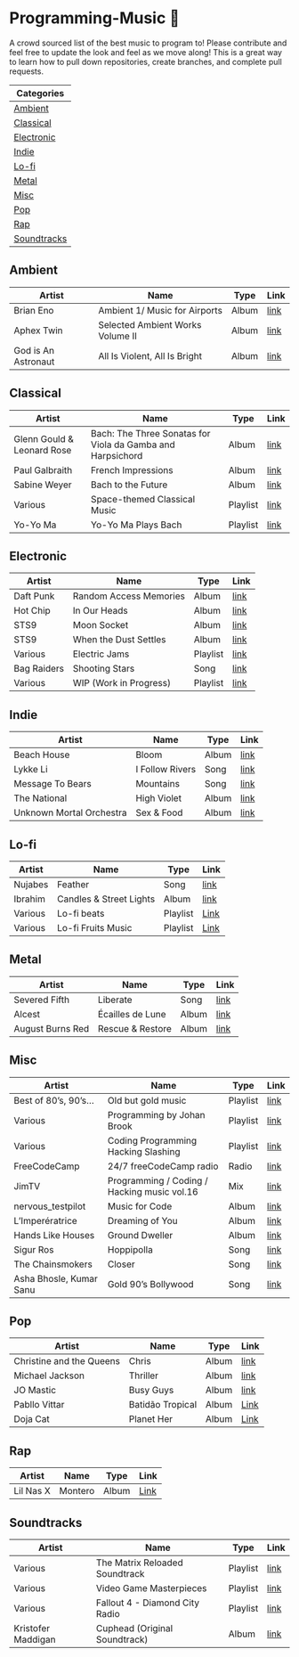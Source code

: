# Programming-Music 🎵

A crowd sourced list of the best music to program to! Please contribute and feel free to update the look and feel as we move along! This is a great way to learn how to pull down repositories, create branches, and complete pull requests.


|Categories|
|---|
|[Ambient](#ambient)|
|[Classical](#classical)|
|[Electronic](#electronic)|
|[Indie](#indie)|
|[Lo-fi](#lo-fi)|
|[Metal](#metal)|
|[Misc](#misc)|
|[Pop](#pop)|
|[Rap](#rap)|
|[Soundtracks](#soundtracks)|

## Ambient
|Artist|Name|Type|Link|
|---|---|---|---|
|Brian Eno|Ambient 1/ Music for Airports|Album|[link](https://open.spotify.com/album/063f8Ej8rLVTz9KkjQKEMa)|
|Aphex Twin|Selected Ambient Works Volume II|Album|[link](https://open.spotify.com/album/17vHPMmoxN5B8cdhCDeMTe)|
|God is An Astronaut|All Is Violent, All Is Bright|Album|[link](https://open.spotify.com/album/1FNW2D6cUdpOWnV38xuGIT)|

## Classical
|Artist|Name|Type|Link|
|---|---|---|---|
|Glenn Gould & Leonard Rose|Bach: The Three Sonatas for Viola da Gamba and Harpsichord|Album|[link](https://open.spotify.com/album/5XKdNkCWgs8fU9oJRxjPgh)|
|Paul Galbraith|French Impressions|Album|[link](https://open.spotify.com/album/2QreoeKjIJraazPddIuvVq)|
|Sabine Weyer|Bach to the Future|Album|[link](https://open.spotify.com/album/3n4MfImxDwE9wGU4JnJUEL)|
|Various|Space-themed Classical Music|Playlist|[link](https://open.spotify.com/user/spotify/playlist/37i9dQZF1DX0i61tT0OnnK?si=SE-kbRkCSO28rk_RoqnpRQ)|
|Yo-Yo Ma|Yo-Yo Ma Plays Bach|Playlist|[link](https://open.spotify.com/album/2eM9vnf9lUImBz3cVWkZl1)|

## Electronic
|Artist|Name|Type|Link|
|---|---|---|---|
|Daft Punk|Random Access Memories|Album|[link](https://open.spotify.com/album/4m2880jivSbbyEGAKfITCa?si=Iza4KlHuRcObX3GOzriOGQ)|
|Hot Chip|In Our Heads|Album|[link](https://open.spotify.com/album/5GDNKEug3ME9sCAtCU0vu7)|
|STS9|Moon Socket|Album|[link](https://open.spotify.com/album/3D0Qas7vQzxhtSQh7zHfln?si=D3dJBa4dQVOYjpO3ZaS4uA)|
|STS9|When the Dust Settles|Album|[link](https://open.spotify.com/album/03bgk8Ydn4loMe9nbqtsO6?si=pVmAf4R3QdOMqOjx-E8PmA)|
|Various|Electric Jams|Playlist|[link](https://open.spotify.com/user/22slh5nu2nlc3g4skclpnshbq/playlist/0RmGBg8pmcILnfN4wZUKo3?si=GjUt4_LgR6eKHZ2RVP_Yrg)|
|Bag Raiders|Shooting Stars|Song|[link](https://open.spotify.com/track/0UeYCHOETPfai02uskjJ3x?si=ThRZUizATyy2S0ZMjezQ4g)|
|Various|WIP (Work in Progress)|Playlist|[link](https://open.spotify.com/user/bwandin/playlist/2xWIxCqVb0gPK6EQMbtmqr?si=p4qwlX-_S6eqvTJZQQyECQ)|

## Indie
|Artist|Name|Type|Link|
|---|---|---|---|
|Beach House|Bloom|Album|[link](https://open.spotify.com/album/0AL7olZ75pi55q9p1eHaD8)|
|Lykke Li|I Follow Rivers|Song|[link](https://www.youtube.com/watch?v=K3JGxj2rvAs)|
|Message To Bears|Mountains|Song|[link](https://www.youtube.com/watch?v=kXcOyYEldZY)|
|The National|High Violet|Album|[link](https://open.spotify.com/album/6k54ZuG2Z49HQRbJdO65b5)|
|Unknown Mortal Orchestra|Sex & Food|Album|[link](https://open.spotify.com/album/7c2Xfq7aQKzs0KdSI3K7Rc)|

## Lo-fi
|Artist|Name|Type|Link|
|---|---|---|---|
|Nujabes|Feather|Song|[link](https://open.spotify.com/track/2ej1A2Ze6P2EOW7KfIosZR?si=6tN_XbGeTxqoFwgZlIr5Ww)|
|Ibrahim|Candles & Street Lights|Album|[link](https://open.spotify.com/album/6NBszs4KSfg22ltDGTCl4n?si=R92gSxroQsihfoMeHGnaRA)|
|Various|Lo-fi beats|Playlist|[Link](https://open.spotify.com/playlist/37i9dQZF1DWWQRwui0ExPn?si=771cdd088fb24d14)|
|Various|Lo-fi Fruits Music|Playlist|[Link](https://open.spotify.com/playlist/3LFIBdP7eZXJKqf3guepZ1?si=fa160e92b7e04d63)|

## Metal
|Artist|Name|Type|Link|
|---|---|---|---|
|Severed Fifth|Liberate|Song|[link](https://www.jonobacon.com/creative/)|
|Alcest|Écailles de Lune|Album|[link](https://open.spotify.com/album/67g2ZVpS6tLus7uvIt5dZT)|
|August Burns Red|Rescue & Restore|Album|[link](https://open.spotify.com/album/122Inm0FyXETRN62DmNeY5)|

## Misc
|Artist|Name|Type|Link|
|---|---|---|---|
|Best of 80’s, 90’s…|Old but gold music|Playlist|[link](https://open.spotify.com/user/12137021001/playlist/21BtvJNHCJJARHFq8VROUM?si=flohX8QSR3eDW-Bnr9wl6w)|
|Various|Programming by Johan Brook|Playlist|[link](https://open.spotify.com/user/johanbrook/playlist/2mtlhuFVOFMn6Ho3JmrLc2?si=lJw_nZ12SZejXvGd6TGR1A)|
|Various|Coding Programming Hacking Slashing|Playlist|[link](https://open.spotify.com/user/125937873/playlist/5SgJR30RfzR5hO21TsQhBp?si=GB40wZygTZCRQM4FbTR4Yg)|
|FreeCodeCamp|24/7 freeCodeCamp radio|Radio|[link](https://www.youtube.com/watch?v=eBHDKfPaJ5A)|
|JimTV|Programming / Coding / Hacking music vol.16|Mix|[link](https://www.youtube.com/watch?v=2YAvi08xFzQ)|
|nervous_testpilot|Music for Code|Album|[link](https://open.spotify.com/album/2531uYRqVTpFKJXO0EdVa8?si=bIEyIzugThSDCFtO123wTQ)|
|L’Imperératrice|Dreaming of You|Album|[link](https://open.spotify.com/album/31Hed4B6RrQiQ6mevUyQnX?si=EHNCO6R2SYapgREcQClOag)|
|Hands Like Houses|Ground Dweller|Album|[link](https://open.spotify.com/album/0Jx0uUf0KWCYIMiKkXvHJB)|
|Sigur Ros|Hoppipolla|Song|[link](https://open.spotify.com/track/6eTGxxQxiTFE6LfZHC33Wm)|
|The Chainsmokers|Closer|Song|[link](https://www.youtube.com/watch?v=PT2_F-1esPk)|
|Asha Bhosle, Kumar Sanu|Gold 90’s Bollywood|Song|[link](https://www.saavn.com/lyrics/Chehra-Kya-Dekhte-Ho-Lyrics/HDdbezNmZmY)|

## Pop
|Artist|Name|Type|Link|
|---|---|---|---|
|Christine and the Queens|Chris|Album|[link](https://open.spotify.com/album/08LcAgUEeFV4tM3WPPpbYh)|
|Michael Jackson|Thriller|Album|[link](https://open.spotify.com/album/2ANVost0y2y52ema1E9xAZ)|
|JO Mastic|Busy Guys|Album|[link](https://open.spotify.com/album/0PfolHyCFVkFge1NYwDLFq)|
|Pabllo Vittar|Batidão Tropical|Album|[Link](https://open.spotify.com/album/194szTkDIGJsa9iZJNStwN?si=G1YhEt4nQOS-jiAspRjrgw&dl_branch=1)|
|Doja Cat|Planet Her|Album|[Link](https://open.spotify.com/album/1nAQbHeOWTfQzbOoFrvndW?si=yobFHhR6SfKFXweHcdYOEA&dl_branch=1)|

## Rap
|Artist|Name|Type|Link|
|---|---|---|---|
|Lil Nas X|Montero|Album|[Link](https://open.spotify.com/album/6pOiDiuDQqrmo5DbG0ZubR?si=48tITJXTS9-eRcbClrhddw&dl_branch=1)|

## Soundtracks
|Artist|Name|Type|Link|
|---|---|---|---|
|Various|The Matrix Reloaded Soundtrack|Playlist|[link](https://open.spotify.com/user/1282969698/playlist/710Kp9DeACbyaNxKbXM2Iq?si=H3nGDqcAQh-uupbruyFEBA)|
|Various|Video Game Masterpieces|Playlist|[link](https://open.spotify.com/user/wizzler/playlist/3FJd21jWvCjGCLx7eKrext?si=hGJiVv4-TKuCb1LBn1qThg)|
|Various|Fallout 4 - Diamond City Radio|Playlist|[link](https://open.spotify.com/playlist/2JIuYQjoY4GnnLH0STezkK)|
|Kristofer Maddigan|Cuphead (Original Soundtrack)|Album|[link](https://open.spotify.com/album/3jQ7eqotwovipeZ3j3rMqu)|